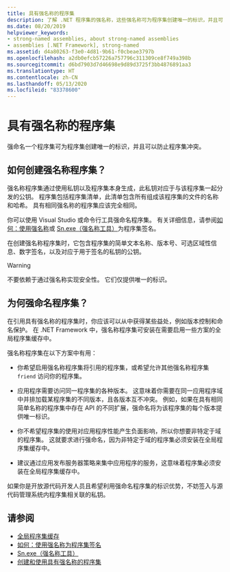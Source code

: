 ```yaml
---
title: 具有强名称的程序集
description: 了解 .NET 程序集的强名称，这些强名称可为程序集创建唯一的标识，并且可以防止程序集冲突。
ms.date: 08/20/2019
helpviewer_keywords:
- strong-named assemblies, about strong-named assemblies
- assemblies [.NET Framework], strong-named
ms.assetid: d4a80263-f3e0-4d81-9b61-f0cbeae3797b
ms.openlocfilehash: a2db0efcb57226a757796c311309ce8f749a398b
ms.sourcegitcommit: d6bd7903d7d46698e9d89d3725f3bb4876891aa3
ms.translationtype: HT
ms.contentlocale: zh-CN
ms.lasthandoff: 05/13/2020
ms.locfileid: "83378600"
---
```

# <a name="strong-named-assemblies"></a>具有强名称的程序集

强命名一个程序集可为程序集创建唯一的标识，并且可以防止程序集冲突。

## <a name="what-makes-a-strong-named-assembly"></a>如何创建强名称程序集？

强名称程序集通过使用私钥以及程序集本身生成，此私钥对应于与该程序集一起分发的公钥。 程序集包括程序集清单，此清单包含所有组成该程序集的文件的名称和哈希。 具有相同强名称的程序集应该完全相同。

你可以使用 Visual Studio 或命令行工具强命名程序集。 有关详细信息，请参阅[如何：使用强名称](sign-strong-name.md)或 [Sn.exe（强名称工具）](../../framework/tools/sn-exe-strong-name-tool.md)为程序集签名。

在创建强名称程序集时，它包含程序集的简单文本名称、版本号、可选区域性信息、数字签名，以及对应于用于签名的私钥的公钥。

> [!WARNING]
> 不要依赖于通过强名称实现安全性。 它们仅提供唯一的标识。

## <a name="why-strong-name-your-assemblies"></a>为何强命名程序集？

在引用具有强名称的程序集时，你应该可以从中获得某些益处，例如版本控制和命名保护。 在 .NET Framework 中，强名称程序集可安装在需要启用一些方案的全局程序集缓存中。

强名称程序集在以下方案中有用：

- 你希望启用强名称程序集将引用的程序集，或希望允许其他强名称程序集 `friend` 访问你的程序集。

- 应用程序需要访问同一程序集的各种版本。 这意味着你需要在同一应用程序域中并排加载某程序集的不同版本，且各版本互不冲突。 例如，如果在具有相同简单名称的程序集中存在 API 的不同扩展，强命名将为该程序集的每个版本提供唯一标识。

- 你不希望程序集的使用对应用程序性能产生负面影响，所以你想要非特定于域的程序集。 这就要求进行强命名，因为非特定于域的程序集必须安装在全局程序集缓存中。

- 建议通过应用发布服务器策略来集中应用程序的服务，这意味着程序集必须安装在全局程序集缓存中。

如果你是开放源代码开发人员且希望利用强命名程序集的标识优势，不妨签入与源代码管理系统内程序集相关联的私钥。

## <a name="see-also"></a>请参阅

- [全局程序集缓存](../../framework/app-domains/gac.md)
- [如何：使用强名称为程序集签名](sign-strong-name.md)
- [Sn.exe（强名称工具）](../../framework/tools/sn-exe-strong-name-tool.md)
- [创建和使用具有强名称的程序集](create-use-strong-named.md)
